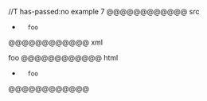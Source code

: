 //T has-passed:no
example 7
@@@@@@@@@@@@ src
-		foo
@@@@@@@@@@@@ xml
<?xml version="1.0" encoding="UTF-8"?>
<!DOCTYPE document SYSTEM "CommonMark.dtd">
<document xmlns="http://commonmark.org/xml/1.0">
  <list type="bullet" tight="true">
    <item>
      <code_block>  foo
</code_block>
    </item>
  </list>
</document>
@@@@@@@@@@@@ html
<ul>
<li>
<pre><code>  foo
</code></pre>
</li>
</ul>
@@@@@@@@@@@@
